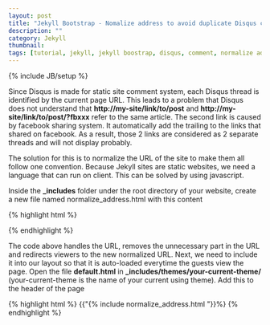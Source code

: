 ```yaml
---
layout: post
title: "Jekyll Bootstrap - Nomalize address to avoid duplicate Disqus comment thread"
description: ""
category: Jekyll
thumbnail: 
tags: [tutorial, jekyll, jekyll boostrap, disqus, comment, normalize address]
---
```

{% include JB/setup %}

Since Disqus is made for static site comment system, each Disqus thread is
identified by the current page URL. This leads to a problem that Disqus does not
understand that **http://my-site/link/to/post** and
**http://my-site/link/to/post/?fbxxx** refer to the same article. The second
link is caused by facebook sharing system. It automatically add the trailing to
the links that shared on facebook. As a result, those 2 links are considered as
2 separate threads and will not display probably.

The solution for this is to normalize the URL of the site to make them all
follow one convention. Because Jekyll sites are static websites, we need a
language that can run on client. This can be solved by using javascript.

Inside the <span><b>_includes</b></span> folder under the root directory of your website, create
a new file named normalize_address.html with this content

{% highlight html %}
<script language="Javascript" type="text/javascript">
  // the standard URL should be used
  var normalized_location;
  normalized_location = "http://" + window.location.host + window.location.pathname;

  // if the current URL is not the standard URL, redirect it to standard URL
  if(window.location.toString() != normalized_location){
    window.location = normalized_location;
  }
</script>
{% endhighlight %}

The code above handles the URL, removes the unnecessary part in the URL and
redirects viewers to the new normalized URL. Next, we need to include it into our
layout so that it is auto-loaded everytime the guests view the page. Open
the file **default.html** in <span><b>_includes/themes/your-current-theme/</b></span>
(your-current-theme is the name of your current using theme). Add this to the
header of the page

{% highlight html %}
{{"{% include normalize_address.html "}}%}
{% endhighlight %}
